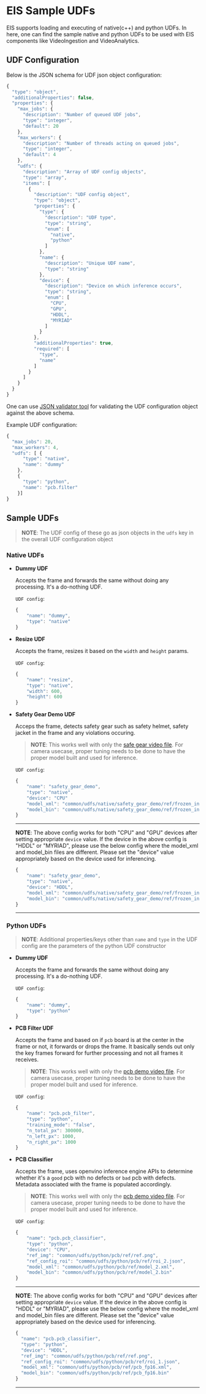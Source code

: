 # EIS Sample UDFs

EIS supports loading and executing of native(c++) and python UDFs. In here, one can find the sample native and python UDFs to be used with EIS components like VideoIngestion and VideoAnalytics.

## UDF Configuration

Below is the JSON schema for UDF json object configuration:
```javascript
{
  "type": "object",
  "additionalProperties": false,
  "properties": {
    "max_jobs": {
      "description": "Number of queued UDF jobs",
      "type": "integer",
      "default": 20
    },
    "max_workers": {
      "description": "Number of threads acting on queued jobs",
      "type": "integer",
      "default": 4
    },
    "udfs": {
      "description": "Array of UDF config objects",
      "type": "array",
      "items": [
        {
          "description": "UDF config object",
          "type": "object",
          "properties": {
            "type": {
              "description": "UDF type",
              "type": "string",
              "enum": [
                "native",
                "python"
              ]
            },
            "name": {
              "description": "Unique UDF name",
              "type": "string"
            },
            "device": {
              "description": "Device on which inference occurs",
              "type": "string",
              "enum": [
                "CPU",
                "GPU",
                "HDDL",
                "MYRIAD"
              ]
            }
          },
          "additionalProperties": true,
          "required": [
            "type",
            "name"
          ]
        }
      ]
    }
  }
}
```
One can use [JSON validator tool](https://www.jsonschemavalidator.net/) for validating the UDF configuration object against the above schema.

Example UDF configuration:
```javascript
{
  "max_jobs": 20,
  "max_workers": 4,
  "udfs": [ {
      "type": "native",
      "name": "dummy"
    },
    {
      "type": "python",
      "name": "pcb.filter"
    }]
}
```

## Sample UDFs

> **NOTE**: The UDF config of these go as json objects in the `udfs` key in the overall UDF configuration object

### Native UDFs

* **Dummy UDF**

  Accepts the frame and forwards the same without doing any processing. It's a 
  do-nothing UDF.

  `UDF config`:

  ```javascript
  {
      "name": "dummy",
      "type": "native"
  }
  ```

* **Resize UDF**

  Accepts the frame, resizes it based on the `width` and `height` params.

  `UDF config`:

  ```javascript
  {
      "name": "resize",
      "type": "native",
      "width": 600,
      "height": 600
  }
  ```

* **Safety Gear Demo UDF**

  Acceps the frame, detects safety gear such as safety helmet, safety jacket in the frame and any violations occuring.

  > **NOTE**: This works well with only the [safe gear video file](../../VideoIngestion/test_videos/Safety_Full_Hat_and_Vest.mp4). For camera usecase, proper tuning needs to be done to have the proper model built and used for inference.

   `UDF config`:

  ```javascript
  {
      "name": "safety_gear_demo",
      "type": "native",
      "device": "CPU"
      "model_xml": "common/udfs/native/safety_gear_demo/ref/frozen_inference_graph.xml",
      "model_bin": "common/udfs/native/safety_gear_demo/ref/frozen_inference_graph.bin"
  }
  ```
  ----
  **NOTE**:
  The above config works for both "CPU" and "GPU" devices after setting
  appropriate `device` value. If the device in the above config is "HDDL" or
  "MYRIAD", please use the below config where the model_xml and model_bin
  files are different. Please set the "device" value appropriately based on
  the device used for inferencing.

  ```javascript
  {
      "name": "safety_gear_demo",
      "type": "native",
      "device": "HDDL",
      "model_xml": "common/udfs/native/safety_gear_demo/ref/frozen_inference_graph_fp16.xml",
      "model_bin": "common/udfs/native/safety_gear_demo/ref/frozen_inference_graph_fp16.bin"
  }
  ```
  ----


### Python UDFs

> **NOTE**: Additional properties/keys other than `name` and `type` in the UDF config are the parameters of the python UDF constructor

* **Dummy UDF**

  Accepts the frame and forwards the same without doing any processing. It's a 
  do-nothing UDF.

  `UDF config`:

  ```javascript
  {
      "name": "dummy",
      "type": "python"
  }
  ```

* **PCB Filter UDF**

  Accepts the frame and based on if `pcb` board is at the center in the frame or not,
  it forwards or drops the frame. It basically sends out only the key frames forward
  for further processing and not all frames it receives.

  > **NOTE**: This works well with only the [pcb demo video file](../../VideoIngestion/test_videos/pcb_d2000.avi). For camera usecase, proper tuning needs to be done to have the proper model built and used for inference.

  `UDF config`:

  ```javascript
  {
      "name": "pcb.pcb_filter",
      "type": "python",
      "training_mode": "false",
      "n_total_px": 300000,
      "n_left_px": 1000,
      "n_right_px": 1000
  }
  ```

* **PCB Classifier**

  Accepts the frame, uses openvino inference engine APIs to determine whether it's
  a `good` pcb with no defects or `bad` pcb with defects. Metadata associated with
  the frame is populated accordingly.

  > **NOTE**: This works well with only the [pcb demo video file](../../VideoIngestion/test_videos/pcb_d2000.avi). For camera usecase, proper tuning needs to be done to have the proper model built and used for inference.

  `UDF config`:

  ```javascript
  {
      "name": "pcb.pcb_classifier",
      "type": "python",
      "device": "CPU",
      "ref_img": "common/udfs/python/pcb/ref/ref.png",
      "ref_config_roi": "common/udfs/python/pcb/ref/roi_2.json",
      "model_xml": "common/udfs/python/pcb/ref/model_2.xml",
      "model_bin": "common/udfs/python/pcb/ref/model_2.bin"
  }
  ```

  ----
  **NOTE**:
  The above config works for both "CPU" and "GPU" devices after setting
  appropriate `device` value. If the device in the above config is "HDDL" or
  "MYRIAD", please use the below config where the model_xml and model_bin
  files are different. Please set the "device" value appropriately based on
  the device used for inferencing.

  ```javascript
  {
    "name": "pcb.pcb_classifier",
    "type": "python",
    "device": "HDDL",
    "ref_img": "common/udfs/python/pcb/ref/ref.png",
    "ref_config_roi": "common/udfs/python/pcb/ref/roi_1.json",
    "model_xml": "common/udfs/python/pcb/ref/pcb_fp16.xml",
    "model_bin": "common/udfs/python/pcb/ref/pcb_fp16.bin"
  }
  ```
  ----